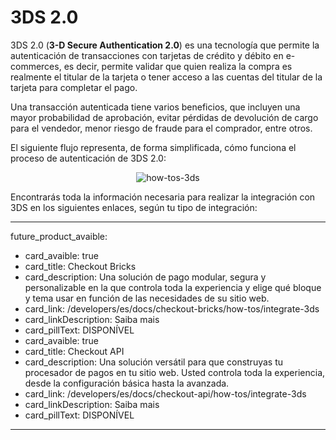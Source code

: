 # 3DS 2.0

3DS 2.0 (**3-D Secure Authentication 2.0**) es una tecnología que permite la autenticación de transacciones con tarjetas de crédito y débito en e-commerces, es decir, permite validar que quien realiza la compra es realmente el titular de la tarjeta o tener acceso a las cuentas del titular de la tarjeta para completar el pago.

Una transacción autenticada tiene varios beneficios, que incluyen una mayor probabilidad de aprobación, evitar pérdidas de devolución de cargo para el vendedor, menor riesgo de fraude para el comprador, entre otros.

El siguiente flujo representa, de forma simplificada, cómo funciona el proceso de autenticación de 3DS 2.0:

<center>

![how-tos-3ds](how-tos/improve-approval-3ds-es.png)

</center>

Encontrarás toda la información necesaria para realizar la integración con 3DS en los siguientes enlaces, según tu tipo de integración:

---
future_product_avaible: 
 - card_avaible: true
 - card_title: Checkout Bricks
 - card_description: Una solución de pago modular, segura y personalizable en la que controla toda la experiencia y elige qué bloque y tema usar en función de las necesidades de su sitio web.
 - card_link: /developers/es/docs/checkout-bricks/how-tos/integrate-3ds
 - card_linkDescription: Saiba mais
 - card_pillText: DISPONÍVEL
 - card_avaible: true
 - card_title: Checkout API
 - card_description: Una solución versátil para que construyas tu procesador de pagos en tu sitio web. Usted controla toda la experiencia, desde la configuración básica hasta la avanzada.
 - card_link: /developers/es/docs/checkout-api/how-tos/integrate-3ds
 - card_linkDescription: Saiba mais
 - card_pillText: DISPONÍVEL
---

